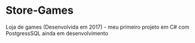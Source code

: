 # Store-Games
Loja de games (Desenvolvida em 2017) - meu primeiro projeto em  C# com PostgressSQL
ainda em desenvolvimento
